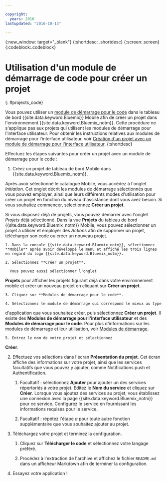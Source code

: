 ```yaml
---

copyright:
  years: 2016
lastupdated: "2016-10-13"

---
```

{:new_window: target="_blank"}
{:shortdesc: .shortdesc}
{:screen:.screen}
{:codeblock:.codeblock}

# Utilisation d'un module de démarrage de code pour créer un projet
{: #projects_code}

Vous pouvez utiliser un [module de démarrage pour le code](starters.html#Code_Starter) dans le tableau de bord {{site.data.keyword.Bluemix}} Mobile afin de créer un projet dans l'environnement {{site.data.keyword.Bluemix_notm}}. Cette procédure ne s'applique pas
aux projets qui utilisent les modules de démarrage pour l'interface utilisateur. Pour obtenir les instructions relatives aux modules de démarrage pour l'interface utilisateur, voir [Création d'un projet avec un  module de démarrage pour l'interface utilisateur](projects_ui.html).  {:shortdesc}

Effectuez les étapes suivantes pour créer un projet avec un module de démarrage pour le code :

1. Créez un projet de tableau de bord Mobile dans {{site.data.keyword.Bluemix_notm}}.

 Après avoir sélectionné le catalogue Mobile, vous accédez à l'onglet *Initiation*. Cet onglet décrit les modules de démarrage sélectionnés que vous pouvez employer, ainsi que leurs différents modes d'utilisation pour créer un projet en fonction du niveau d'assistance dont vous avez besoin. Si vous souhaitez commencer, sélectionnez **Créer un projet**.

 Si vous disposez déjà de projets, vous pouvez démarrer avec l'onglet *Projets* déjà sélectionné. Dans la vue **Projets** du tableau de bord {{site.data.keyword.Bluemix_notm}} Mobile, vous pouvez sélectionner un projet à utiliser et employer des *Actions* afin de supprimer un projet, télécharger son code ou créer un nouveau projet.

	1. Dans la console {{site.data.keyword.Bluemix_notm}}, sélectionnez **Mobile** après avoir développé le menu et affiché les trois lignes en regard du logo {{site.data.keyword.Bluemix_notm}}. 
	
	2. Sélectionnez **Créer un projet**. 

	  Vous pouvez aussi sélectionner l'onglet
**Projets** pour afficher les projets figurant déjà dans
votre environnement mobile et créer un nouveau projet en cliquant sur
**Créer un projet**.

	3. Cliquez sur **Modules de démarrage pour le code**.  

	4. Sélectionnez le module de démarrage qui correspond le mieux au type
d'application que vous souhaitez créer, puis sélectionnez **Créer un
projet**. Il existe des **Modules de démarrage pour
l'interface utilisateur** et des **Modules de démarrage pour
le code**. Pour plus d'informations sur les modules de démarrage et
leur utilisation, voir [Modules de démarrage](starters.html). 
	
	5. Entrez le nom de votre projet et sélectionnez
**Créer**.
	
2. Effectuez vos sélections dans l'écran **Présentation du projet**. Cet écran affiche des informations sur votre projet, ainsi que les services facultatifs que vous pouvez y ajouter, comme Notifications push et Authentification.  

	1. Facultatif : sélectionnez **Ajouter** pour
ajouter un des services répertoriés à votre projet. Editez le **Nom
du service** et cliquez sur **Créer**. Lorsque vous ajoutez des services au projet, vous établissez une connexion avec la page {{site.data.keyword.Bluemix_notm}} pour ce service. Configurez le service en fournissant les informations requises pour le service.
	
	2. Facultatif : répétez l'étape *a* pour toute autre
fonction supplémentaire que vous souhaitez ajouter au projet. 

3.  Téléchargez votre projet et terminez la configuration.

    1. Cliquez sur **Télécharger le code** et
sélectionnez votre langage préféré.
   
    2. Procédez à l'extraction de l'archive et affichez le fichier
`README.md` dans un afficheur Markdown afin de terminer la
configuration.

4.  Essayez votre application ! 


